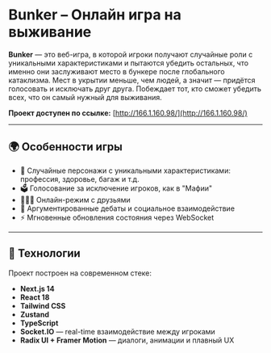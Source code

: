 # Bunker – Онлайн игра на выживание

**Bunker** — это веб-игра, в которой игроки получают случайные роли с уникальными характеристиками и пытаются убедить остальных, что именно они заслуживают место в бункере после глобального катаклизма. Мест в укрытии меньше, чем людей, а значит — придётся голосовать и исключать друг друга. Побеждает тот, кто сможет убедить всех, что он самый нужный для выживания.

**Проект доступен по ссылке:** [http://166.1.160.98/](http://166.1.160.98/)

---

## 🌍 Особенности игры

- 🎲 Случайные персонажи с уникальными характеристиками: профессия, здоровье, багаж и т.д.
- 🗳 Голосование за исключение игроков, как в "Мафии"
- 🧑‍🤝‍🧑 Онлайн-режим с друзьями
- 🧠 Аргументированные дебаты и социальное взаимодействие
- ⚡ Мгновенные обновления состояния через WebSocket

---

## 🧪 Технологии

Проект построен на современном стеке:

- **Next.js 14**
- **React 18**
- **Tailwind CSS** 
- **Zustand**
- **TypeScript**
- **Socket.IO** — real-time взаимодействие между игроками
- **Radix UI + Framer Motion** — диалоги, анимации и плавный UX

